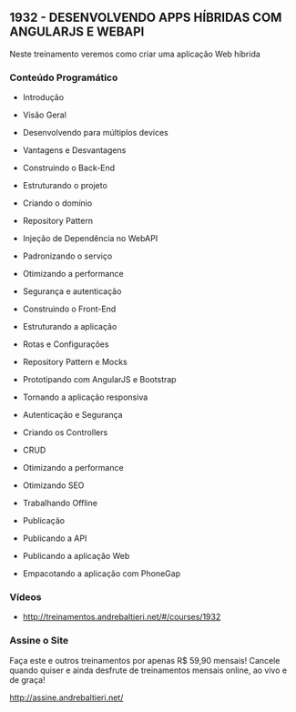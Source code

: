 ## 1932 - DESENVOLVENDO APPS HÍBRIDAS COM ANGULARJS E WEBAPI ##
Neste treinamento veremos como criar uma aplicação Web híbrida

### Conteúdo Programático ###
* Introdução
 * Visão Geral
 * Desenvolvendo para múltiplos devices
 * Vantagens e Desvantagens

* Construindo o Back-End
 * Estruturando o projeto
 * Criando o domínio
 * Repository Pattern
 * Injeção de Dependência no WebAPI
 * Padronizando o serviço
 * Otimizando a performance
 * Segurança e autenticação

* Construindo o Front-End
 * Estruturando a aplicação
 * Rotas e Configurações
 * Repository Pattern e Mocks
 * Prototipando com AngularJS e Bootstrap
 * Tornando a aplicação responsiva
 * Autenticação e Segurança
 * Criando os Controllers
 * CRUD
 * Otimizando a performance
 * Otimizando SEO
 * Trabalhando Offline

* Publicação
 * Publicando a API
 * Publicando a aplicação Web
 * Empacotando a aplicação com PhoneGap

### Vídeos ###
* http://treinamentos.andrebaltieri.net/#/courses/1932

### Assine o Site ###
Faça este e outros treinamentos por apenas R$ 59,90 mensais! Cancele quando quiser e ainda desfrute de treinamentos mensais online, ao vivo e de graça!

http://assine.andrebaltieri.net/
